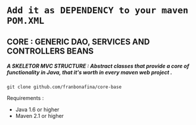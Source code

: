 # ```Add it as DEPENDENCY to your maven POM.XML```
## CORE : GENERIC DAO, SERVICES AND CONTROLLERS BEANS  
##### A SKELETOR MVC STRUCTURE : Abstract classes that provide a core of functionality in Java, that it's worth in every maven web project .
```
git clone github.com/franbonafina/core-base
```

Requirements :
- Java 1.6 or higher
- Maven 2.1 or higher



